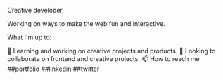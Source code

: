 
Creative developer,

Working on ways to make the web fun and interactive.

What I'm up to:

🌱 Learning and working on creative projects and products.
👯 Looking to collaborate on frontend and creative projects.
📫 How to reach me
##portfolio
##linkedin
##twitter
<!---
emanikor/emanikor is a ✨ special ✨ repository because its `README.md` (this file) appears on your GitHub profile.
You can click the Preview link to take a look at your changes.
--->
